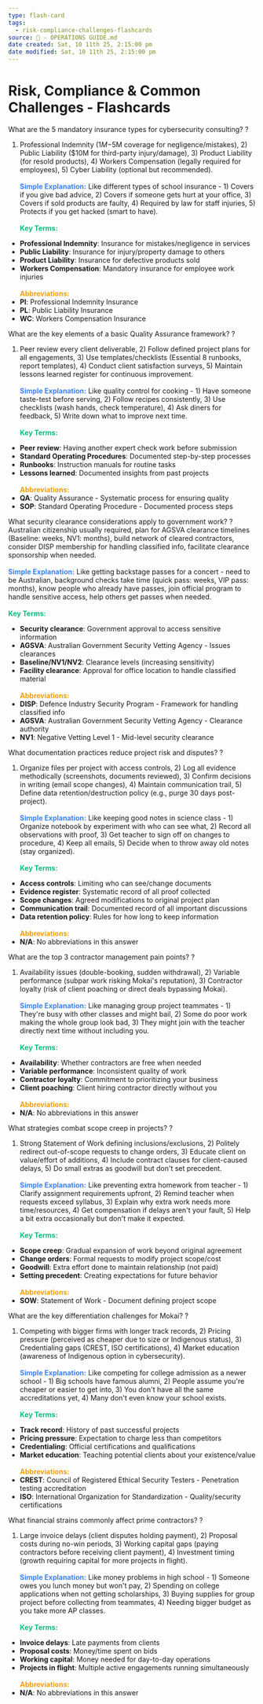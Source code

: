 ```yaml
---
type: flash-card
tags:
  - risk-compliance-challenges-flashcards
source: 📘 - OPERATIONS GUIDE.md
date created: Sat, 10 11th 25, 2:15:00 pm
date modified: Sat, 10 11th 25, 2:15:00 pm
---
```


# Risk, Compliance & Common Challenges - Flashcards

What are the 5 mandatory insurance types for cybersecurity consulting?
?
1) Professional Indemnity ($1M-$5M coverage for negligence/mistakes), 2) Public Liability ($10M for third-party injury/damage), 3) Product Liability (for resold products), 4) Workers Compensation (legally required for employees), 5) Cyber Liability (optional but recommended).
<br><br><span style="color: #3b82f6;">**Simple Explanation:**</span> Like different types of school insurance - 1) Covers if you give bad advice, 2) Covers if someone gets hurt at your office, 3) Covers if sold products are faulty, 4) Required by law for staff injuries, 5) Protects if you get hacked (smart to have).
<br><br><span style="color: #10b981;">**Key Terms:**</span>
- **Professional Indemnity**: Insurance for mistakes/negligence in services
- **Public Liability**: Insurance for injury/property damage to others
- **Product Liability**: Insurance for defective products sold
- **Workers Compensation**: Mandatory insurance for employee work injuries
<br><br><span style="color: #f59e0b;">**Abbreviations:**</span>
- **PI**: Professional Indemnity Insurance
- **PL**: Public Liability Insurance
- **WC**: Workers Compensation Insurance

What are the key elements of a basic Quality Assurance framework?
?
1) Peer review every client deliverable, 2) Follow defined project plans for all engagements, 3) Use templates/checklists (Essential 8 runbooks, report templates), 4) Conduct client satisfaction surveys, 5) Maintain lessons learned register for continuous improvement.
<br><br><span style="color: #3b82f6;">**Simple Explanation:**</span> Like quality control for cooking - 1) Have someone taste-test before serving, 2) Follow recipes consistently, 3) Use checklists (wash hands, check temperature), 4) Ask diners for feedback, 5) Write down what to improve next time.
<br><br><span style="color: #10b981;">**Key Terms:**</span>
- **Peer review**: Having another expert check work before submission
- **Standard Operating Procedures**: Documented step-by-step processes
- **Runbooks**: Instruction manuals for routine tasks
- **Lessons learned**: Documented insights from past projects
<br><br><span style="color: #f59e0b;">**Abbreviations:**</span>
- **QA**: Quality Assurance - Systematic process for ensuring quality
- **SOP**: Standard Operating Procedure - Documented process steps

What security clearance considerations apply to government work?
?
Australian citizenship usually required, plan for AGSVA clearance timelines (Baseline: weeks, NV1: months), build network of cleared contractors, consider DISP membership for handling classified info, facilitate clearance sponsorship when needed.
<br><br><span style="color: #3b82f6;">**Simple Explanation:**</span> Like getting backstage passes for a concert - need to be Australian, background checks take time (quick pass: weeks, VIP pass: months), know people who already have passes, join official program to handle sensitive access, help others get passes when needed.
<br><br><span style="color: #10b981;">**Key Terms:**</span>
- **Security clearance**: Government approval to access sensitive information
- **AGSVA**: Australian Government Security Vetting Agency - Issues clearances
- **Baseline/NV1/NV2**: Clearance levels (increasing sensitivity)
- **Facility clearance**: Approval for office location to handle classified material
<br><br><span style="color: #f59e0b;">**Abbreviations:**</span>
- **DISP**: Defence Industry Security Program - Framework for handling classified info
- **AGSVA**: Australian Government Security Vetting Agency - Clearance authority
- **NV1**: Negative Vetting Level 1 - Mid-level security clearance

What documentation practices reduce project risk and disputes?
?
1) Organize files per project with access controls, 2) Log all evidence methodically (screenshots, documents reviewed), 3) Confirm decisions in writing (email scope changes), 4) Maintain communication trail, 5) Define data retention/destruction policy (e.g., purge 30 days post-project).
<br><br><span style="color: #3b82f6;">**Simple Explanation:**</span> Like keeping good notes in science class - 1) Organize notebook by experiment with who can see what, 2) Record all observations with proof, 3) Get teacher to sign off on changes to procedure, 4) Keep all emails, 5) Decide when to throw away old notes (stay organized).
<br><br><span style="color: #10b981;">**Key Terms:**</span>
- **Access controls**: Limiting who can see/change documents
- **Evidence register**: Systematic record of all proof collected
- **Scope changes**: Agreed modifications to original project plan
- **Communication trail**: Documented record of all important discussions
- **Data retention policy**: Rules for how long to keep information
<br><br><span style="color: #f59e0b;">**Abbreviations:**</span>
- **N/A**: No abbreviations in this answer

What are the top 3 contractor management pain points?
?
1) Availability issues (double-booking, sudden withdrawal), 2) Variable performance (subpar work risking Mokai's reputation), 3) Contractor loyalty (risk of client poaching or direct deals bypassing Mokai).
<br><br><span style="color: #3b82f6;">**Simple Explanation:**</span> Like managing group project teammates - 1) They're busy with other classes and might bail, 2) Some do poor work making the whole group look bad, 3) They might join with the teacher directly next time without including you.
<br><br><span style="color: #10b981;">**Key Terms:**</span>
- **Availability**: Whether contractors are free when needed
- **Variable performance**: Inconsistent quality of work
- **Contractor loyalty**: Commitment to prioritizing your business
- **Client poaching**: Client hiring contractor directly without you
<br><br><span style="color: #f59e0b;">**Abbreviations:**</span>
- **N/A**: No abbreviations in this answer

What strategies combat scope creep in projects?
?
1) Strong Statement of Work defining inclusions/exclusions, 2) Politely redirect out-of-scope requests to change orders, 3) Educate client on value/effort of additions, 4) Include contract clauses for client-caused delays, 5) Do small extras as goodwill but don't set precedent.
<br><br><span style="color: #3b82f6;">**Simple Explanation:**</span> Like preventing extra homework from teacher - 1) Clarify assignment requirements upfront, 2) Remind teacher when requests exceed syllabus, 3) Explain why extra work needs more time/resources, 4) Get compensation if delays aren't your fault, 5) Help a bit extra occasionally but don't make it expected.
<br><br><span style="color: #10b981;">**Key Terms:**</span>
- **Scope creep**: Gradual expansion of work beyond original agreement
- **Change orders**: Formal requests to modify project scope/cost
- **Goodwill**: Extra effort done to maintain relationship (not paid)
- **Setting precedent**: Creating expectations for future behavior
<br><br><span style="color: #f59e0b;">**Abbreviations:**</span>
- **SOW**: Statement of Work - Document defining project scope

What are the key differentiation challenges for Mokai?
?
1) Competing with bigger firms with longer track records, 2) Pricing pressure (perceived as cheaper due to size or Indigenous status), 3) Credentialing gaps (CREST, ISO certifications), 4) Market education (awareness of Indigenous option in cybersecurity).
<br><br><span style="color: #3b82f6;">**Simple Explanation:**</span> Like competing for college admission as a newer school - 1) Big schools have famous alumni, 2) People assume you're cheaper or easier to get into, 3) You don't have all the same accreditations yet, 4) Many don't even know your school exists.
<br><br><span style="color: #10b981;">**Key Terms:**</span>
- **Track record**: History of past successful projects
- **Pricing pressure**: Expectation to charge less than competitors
- **Credentialing**: Official certifications and qualifications
- **Market education**: Teaching potential clients about your existence/value
<br><br><span style="color: #f59e0b;">**Abbreviations:**</span>
- **CREST**: Council of Registered Ethical Security Testers - Penetration testing accreditation
- **ISO**: International Organization for Standardization - Quality/security certifications

What financial strains commonly affect prime contractors?
?
1) Large invoice delays (client disputes holding payment), 2) Proposal costs during no-win periods, 3) Working capital gaps (paying contractors before receiving client payment), 4) Investment timing (growth requiring capital for more projects in flight).
<br><br><span style="color: #3b82f6;">**Simple Explanation:**</span> Like money problems in high school - 1) Someone owes you lunch money but won't pay, 2) Spending on college applications when not getting scholarships, 3) Buying supplies for group project before collecting from teammates, 4) Needing bigger budget as you take more AP classes.
<br><br><span style="color: #10b981;">**Key Terms:**</span>
- **Invoice delays**: Late payments from clients
- **Proposal costs**: Money/time spent on bids
- **Working capital**: Money needed for day-to-day operations
- **Projects in flight**: Multiple active engagements running simultaneously
<br><br><span style="color: #f59e0b;">**Abbreviations:**</span>
- **N/A**: No abbreviations in this answer
